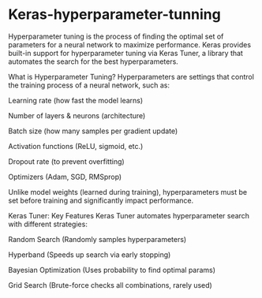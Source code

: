 # Keras-hyperparameter-tunning

Hyperparameter tuning is the process of finding the optimal set of parameters for a neural network to maximize performance. Keras provides built-in support for hyperparameter tuning via Keras Tuner, a library that automates the search for the best hyperparameters.

What is Hyperparameter Tuning?
Hyperparameters are settings that control the training process of a neural network, such as:

Learning rate (how fast the model learns)

Number of layers & neurons (architecture)

Batch size (how many samples per gradient update)

Activation functions (ReLU, sigmoid, etc.)

Dropout rate (to prevent overfitting)

Optimizers (Adam, SGD, RMSprop)

Unlike model weights (learned during training), hyperparameters must be set before training and significantly impact performance.

Keras Tuner: Key Features
Keras Tuner automates hyperparameter search with different strategies:

Random Search (Randomly samples hyperparameters)

Hyperband (Speeds up search via early stopping)

Bayesian Optimization (Uses probability to find optimal params)

Grid Search (Brute-force checks all combinations, rarely used)
